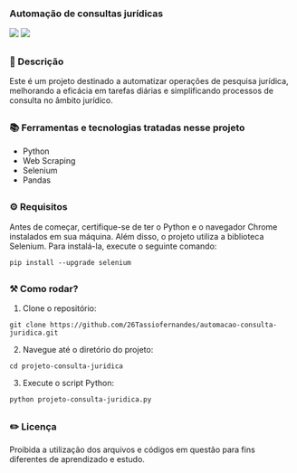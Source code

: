 ### Automação de consultas jurídicas

<div style="display: inline_block">

<img src="https://img.shields.io/badge/Python-3776AB?style=for-the-badge&logo=python&logoColor=white" />
<img src="https://img.shields.io/badge/Made%20with-Jupyter-orange?style=for-the-badge&logo=Jupyter" /> 

</div>

##

### 📜 Descrição 

Este é um projeto destinado a automatizar operações de pesquisa jurídica, melhorando a eficácia em tarefas diárias e simplificando processos de consulta no âmbito jurídico.

##

### 📚 Ferramentas e tecnologias tratadas nesse projeto

- Python
- Web Scraping
- Selenium
- Pandas


##

### ⚙ Requisitos

Antes de começar, certifique-se de ter o Python e o navegador Chrome instalados em sua máquina. Além disso, o projeto utiliza a biblioteca Selenium. Para instalá-la, execute o seguinte comando:

```
pip install --upgrade selenium
```

##

### ⚒️ Como rodar?

1. Clone o repositório:
   
```
git clone https://github.com/26Tassiofernandes/automacao-consulta-juridica.git
```

2. Navegue até o diretório do projeto:

```
cd projeto-consulta-juridica
```

3. Execute o script Python:

```
python projeto-consulta-juridica.py
```

##

### ✏️ Licença

Proibida a utilização dos arquivos e códigos em questão para fins diferentes de aprendizado e estudo.

##
